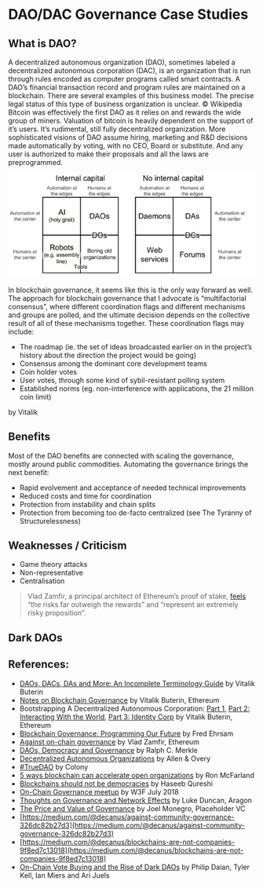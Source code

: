 # DAO/DAC Governance Case Studies

## What is DAO?

A decentralized autonomous organization \(DAO\), sometimes labeled a decentralized autonomous corporation \(DAC\), is an organization that is run through rules encoded as computer programs called smart contracts. A DAO’s financial transaction record and program rules are maintained on a blockchain. There are several examples of this business model. The precise legal status of this type of business organization is unclear. © Wikipedia Bitcoin was effectively the first DAO as it relies on and rewards the wide group of miners. Valuation of bitcoin is heavily dependent on the support of it’s users. It’s rudimental, still fully decentralized organization. More sophisticated visions of DAO assume hiring, marketing and R&D decisions made automatically by voting, with no CEO, Board or substitute. And any user is authorized to make their proposals and all the laws are preprogrammed.

![Classification by Vitalik Buterin](../.gitbook/assets/quadrant_chart_for_classifying_daos.png)

In blockchain governance, it seems like this is the only way forward as well. The approach for blockchain governance that I advocate is “multifactorial consensus”, where different coordination flags and different mechanisms and groups are polled, and the ultimate decision depends on the collective result of all of these mechanisms together. These coordination flags may include:

* The roadmap \(ie. the set of ideas broadcasted earlier on in the project’s history about the direction the project would be going\)
* Consensus among the dominant core development teams
* Coin holder votes
* User votes, through some kind of sybil-resistant polling system
* Established norms \(eg. non-interference with applications, the 21 million coin limit\)

by Vitalik

## Benefits

Most of the DAO benefits are connected with scaling the governance, mostly around public commodities. Automating the governance brings the next benefit:

* Rapid evolvement and acceptance of needed technical improvements
* Reduced costs and time for coordination
* Protection from instability and chain splits
* Protection from becoming too de-facto centralized \(see The Tyranny of Structurelessness\)

## Weaknesses / Criticism

* Game theory attacks 
* Non-representative
* Centralisation

> Vlad Zamfir, a principal architect of Ethereum’s proof of stake, [feels](https://www.youtube.com/watch?v=9RtSod8EXn4&feature=youtu.be&t=2h33m39s) “the risks far outweigh the rewards” and “represent an extremely risky proposition”.

## Dark DAOs

## References:

* [DAOs, DACs, DAs and More: An Incomplete Terminology Guide](https://blog.ethereum.org/2014/05/06/daos-dacs-das-and-more-an-incomplete-terminology-guide/) by Vitalik Buterin
* [Notes on Blockchain Governance](https://vitalik.ca/general/2017/12/17/voting.html) by Vitalik Buterin, Ethereum
* Bootstrapping A Decentralized Autonomous Corporation: [Part 1](https://bitcoinmagazine.com/articles/bootstrapping-a-decentralized-autonomous-corporation-part-i-1379644274/), [Part 2: Interacting With the World](https://bitcoinmagazine.com/articles/bootstrapping-an-autonomous-decentralized-corporation-part-2-interacting-with-the-world-1379808279/), [Part 3: Identity Corp](https://bitcoinmagazine.com/articles/bootstrapping-a-decentralized-autonomous-corporation-part-3-identity-corp-1380073003/) by Vitalik Buterin, Ethereum
* [Blockchain Governance: Programming Our Future](https://medium.com/@FEhrsam/blockchain-governance-programming-our-future-c3bfe30f2d74) by  Fred Ehrsam
* [Against on-chain governance](https://medium.com/@Vlad_Zamfir/against-on-chain-governance-a4ceacd040ca) by Vlad Zamfir, Ethereum
* [DAOs, Democracy and Governance](http://merkle.com/papers/DAOdemocracyDraft.pdf) by Ralph C. Merkle
* [Decentralized Autonomous Organizations](http://www.allenovery.com/SiteCollectionDocuments/Article%20Decentralized%20Autonomous%20Organizations.pdf) by Allen & Overy
* [\#TrueDAO](https://blog.colony.io/truedao-d270a94877b1) by Colony
* [5 ways blockchain can accelerate open organizations](https://opensource.com/open-organization/17/11/blockchain-revolution-part-1) by Ron McFarland
* [Blockchains should not be democracies](https://hackernoon.com/blockchains-should-not-be-democracies-14379e0e23ad) by Haseeb Qureshi
* [On-Chain Governance meetup](https://www.youtube.com/watch?v=AOlS4QddpNI) by W3F July 2018
* [Thoughts on Governance and Network Effects](https://blog.aragon.org/thoughts-on-governance-and-network-effects-f40fda3e3f98/) by Luke Duncan, Aragon
* [The Price and Value of Governance](https://www.youtube.com/watch?v=Mwv4nnvTI5E) by Joel Monegro, Placeholder VC
* [https://medium.com/@decanus/against-community-governance-326dc82b27d3](https://medium.com/@decanus/against-community-governance-326dc82b27d3)
* [https://medium.com/@decanus/blockchains-are-not-companies-9f8ed7c13018](https://medium.com/@decanus/blockchains-are-not-companies-9f8ed7c13018)
* [On-Chain Vote Buying and the Rise of Dark DAOs](http://hackingdistributed.com/2018/07/02/on-chain-vote-buying/) by Philip Daian, Tyler Kell, Ian Miers and Ari Juels

